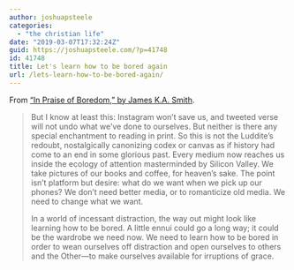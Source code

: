 ```yaml
---
author: joshuapsteele
categories:
  - "the christian life"
date: "2019-03-07T17:32:24Z"
guid: https://joshuapsteele.com/?p=41748
id: 41748
title: Let's learn how to be bored again
url: /lets-learn-how-to-be-bored-again/
---
```


From [“In Praise of Boredom,” by James K.A. Smith](https://imagejournal.org/article/in-praise-of-boredom/).

> But I know at least this: Instagram won’t save us, and tweeted verse will not undo what we’ve done to ourselves. But neither is there any special enchantment to reading in print. So this is not the Luddite’s redoubt, nostalgically canonizing codex or canvas as if history had come to an end in some glorious past. Every medium now reaches us inside the ecology of attention masterminded by Silicon Valley. We take pictures of our books and coffee, for heaven’s sake. The point isn’t platform but desire: what do we want when we pick up our phones? We don’t need better media, or to romanticize old media. We need to change what we want.
> 
>  In a world of incessant distraction, the way out might look like learning how to be bored. A little ennui could go a long way; it could be the wardrobe we need now. We need to learn how to be bored in order to wean ourselves off distraction and open ourselves to others and the Other—to make ourselves available for irruptions of grace.